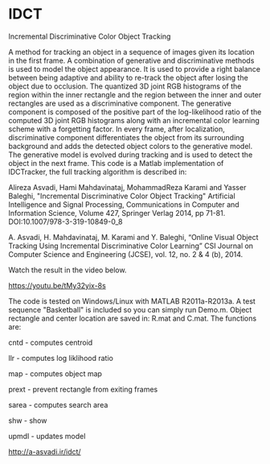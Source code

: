 # IDCT
Incremental Discriminative Color Object Tracking

A method for tracking an object in a sequence of images given its location in the first frame. A combination of generative and discriminative methods is used to model the object appearance. It is used to provide a right balance between being adaptive and ability to re-track the object after losing the object due to occlusion. The quantized 3D joint RGB histograms of the region within the inner rectangle and the region between the inner and outer rectangles are used as a discriminative component. The generative component is composed of the positive part of the log-likelihood ratio of the computed 3D joint RGB histograms along with an incremental color learning scheme with a forgetting factor. In every frame, after localization, discriminative component differentiates the object from its surrounding background and adds the detected object colors to the generative model. The generative model is evolved during tracking and is used to detect the object in the next frame. This code is a Matlab implementation of IDCTracker, the full tracking algorithm is described in: 

Alireza Asvadi, Hami Mahdavinataj, MohammadReza Karami and Yasser Baleghi,
"Incremental Discriminative Color Object Tracking"
Artificial Intelligence and Signal Processing, Communications in Computer and Information Science, Volume 427, 
Springer Verlag 2014, pp 71-81. DOI:10.1007/978-3-319-10849-0_8

A. Asvadi, H. Mahdavinataj, M. Karami and Y. Baleghi, “Online Visual Object Tracking Using Incremental Discriminative Color Learning” CSI Journal on Computer Science and Engineering (JCSE), vol. 12, no. 2 & 4 (b), 2014.

Watch the result in the video below.

https://youtu.be/tMy32yix-8s

The code is tested on Windows/Linux with MATLAB R2011a-R2013a. A test sequence "Basketball" is included so you can simply run Demo.m.
Object rectangle and center location are saved in: R.mat and C.mat. The functions are:

cntd  - computes centroid

llr   - computes log liklihood ratio

map   - computes object map

prext - prevent rectangle from exiting frames 

sarea - computes search area

shw   - show

upmdl - updates model

http://a-asvadi.ir/idct/
